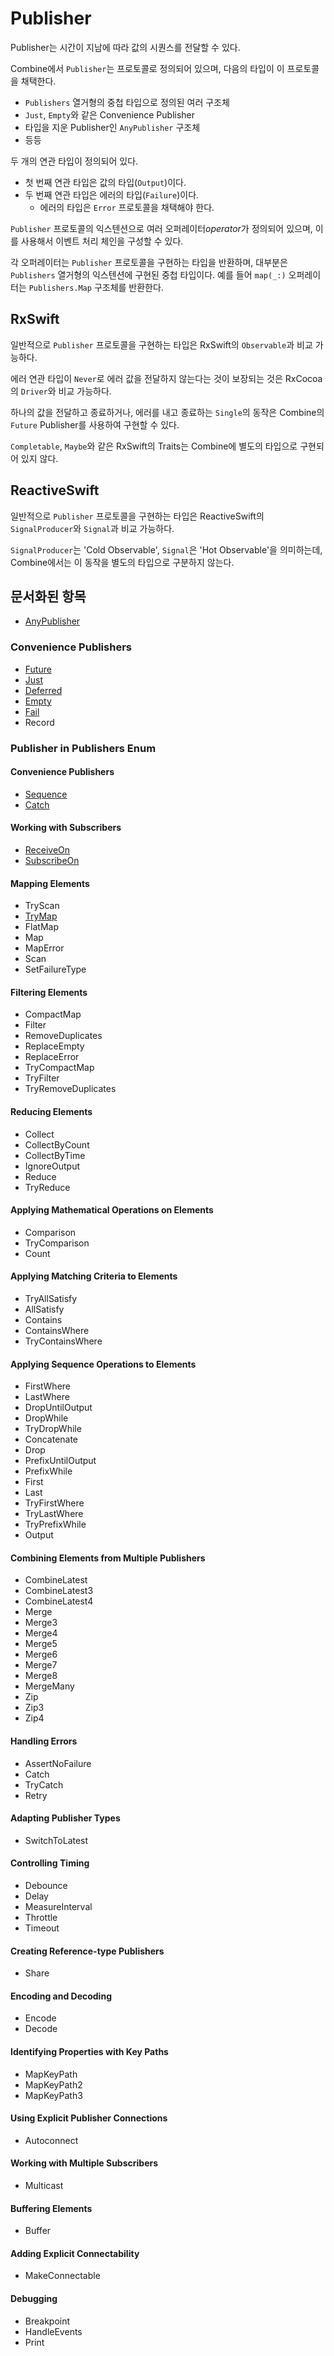 # Publisher

Publisher는 시간이 지남에 따라 값의 시퀀스를 전달할 수 있다.

Combine에서 `Publisher`는 프로토콜로 정의되어 있으며, 다음의 타입이 이 프로토콜을 채택한다.

- `Publishers` 열거형의 중첩 타입으로 정의된 여러 구조체
- `Just`, `Empty`와 같은 Convenience Publisher
- 타입을 지운 Publisher인 `AnyPublisher` 구조체
- 등등

두 개의 연관 타입이 정의되어 있다. 

- 첫 번째 연관 타입은 값의 타입(`Output`)이다.
- 두 번째 연관 타입은 에러의 타입(`Failure`)이다. 
  - 에러의 타입은 `Error` 프로토콜을 채택해야 한다.

`Publisher` 프로토콜의 익스텐션으로 여러 오퍼레이터*operator*가 정의되어 있으며, 이를 사용해서 이벤트 처리 체인을 구성할 수 있다.

각 오퍼레이터는 `Publisher` 프로토콜을 구현하는 타입을 반환하며, 대부분은 `Publishers` 열거형의 익스텐션에 구현된 중첩 타입이다. 예를 들어 `map(_:)` 오퍼레이터는 `Publishers.Map` 구조체를 반환한다.

## RxSwift

일반적으로 `Publisher` 프로토콜을 구현하는 타입은 RxSwift의 `Observable`과 비교 가능하다.

에러 연관 타입이 `Never`로 에러 값을 전달하지 않는다는 것이 보장되는 것은 RxCocoa의 `Driver`와 비교 가능하다.

하나의 값을 전달하고 종료하거나, 에러를 내고 종료하는 `Single`의 동작은 Combine의 `Future` Publisher를 사용하여 구현할 수 있다.

`Completable`, `Maybe`와 같은 RxSwift의 Traits는 Combine에 별도의 타입으로 구현되어 있지 않다.

## ReactiveSwift

일반적으로 `Publisher` 프로토콜을 구현하는 타입은 ReactiveSwift의 `SignalProducer`와 `Signal`과 비교 가능하다.

`SignalProducer`는 'Cold Observable', `Signal`은 'Hot Observable'을 의미하는데, Combine에서는 이 동작을 별도의 타입으로 구분하지 않는다.

## 문서화된 항목

- [AnyPublisher](./AnyPublisher.md)

### Convenience Publishers

- [Future](./Future.md)
- [Just](./Just.md)
- [Deferred](./Deferred.md)
- [Empty](./Empty.md)
- [Fail](./Fail.md)
- Record

### Publisher in Publishers Enum

#### Convenience Publishers

- [Sequence](./Sequence.md)
- [Catch](./Catch.md)

#### Working with Subscribers

- [ReceiveOn](./ReceiveOn.md)
- [SubscribeOn](./SubscribeOn.md)

#### Mapping Elements

- TryScan
- [TryMap](./TryMap.md)
- FlatMap
- Map
- MapError
- Scan
- SetFailureType

#### Filtering Elements

- CompactMap
- Filter
- RemoveDuplicates
- ReplaceEmpty
- ReplaceError
- TryCompactMap
- TryFilter
- TryRemoveDuplicates

#### Reducing Elements

- Collect
- CollectByCount
- CollectByTime
- IgnoreOutput
- Reduce
- TryReduce

#### Applying Mathematical Operations on Elements

- Comparison
- TryComparison
- Count

#### Applying Matching Criteria to Elements

- TryAllSatisfy
- AllSatisfy
- Contains
- ContainsWhere
- TryContainsWhere

#### Applying Sequence Operations to Elements

- FirstWhere
- LastWhere
- DropUntilOutput
- DropWhile
- TryDropWhile
- Concatenate
- Drop
- PrefixUntilOutput
- PrefixWhile
- First
- Last
- TryFirstWhere
- TryLastWhere
- TryPrefixWhile
- Output

#### Combining Elements from Multiple Publishers

- CombineLatest
- CombineLatest3
- CombineLatest4
- Merge
- Merge3
- Merge4
- Merge5
- Merge6
- Merge7
- Merge8
- MergeMany
- Zip
- Zip3
- Zip4

#### Handling Errors

- AssertNoFailure
- Catch
- TryCatch
- Retry

#### Adapting Publisher Types

- SwitchToLatest

#### Controlling Timing

- Debounce
- Delay
- MeasureInterval
- Throttle
- Timeout

#### Creating Reference-type Publishers

- Share

#### Encoding and Decoding

- Encode
- Decode

#### Identifying Properties with Key Paths

- MapKeyPath
- MapKeyPath2
- MapKeyPath3

#### Using Explicit Publisher Connections

- Autoconnect

#### Working with Multiple Subscribers

- Multicast

#### Buffering Elements

- Buffer

#### Adding Explicit Connectability

- MakeConnectable

#### Debugging

- Breakpoint
- HandleEvents
- Print